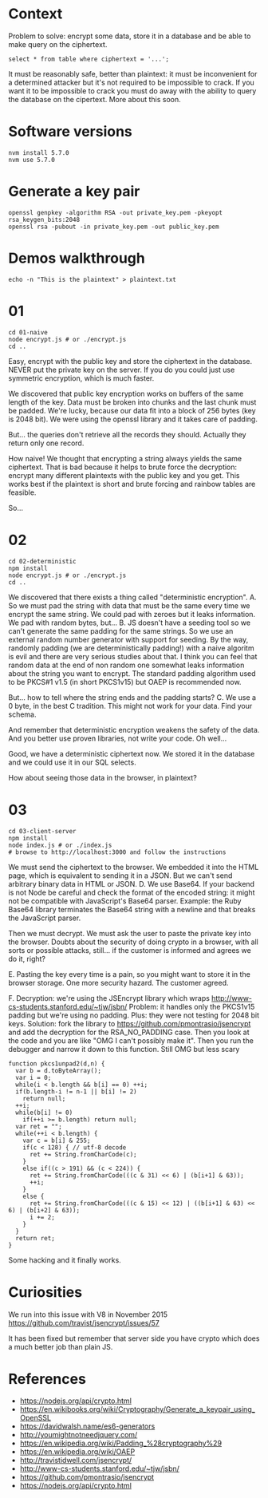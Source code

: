 # Context

Problem to solve: encrypt some data, store it in a database and be able to make query on the ciphertext.

    select * from table where ciphertext = '...';

It must be reasonably safe, better than plaintext: it must be inconvenient for a determined attacker but it's not required to be impossible to crack. If you want it to be impossible to crack you must do away with the ability to query the database on the cipertext. More about this soon.

# Software versions

    nvm install 5.7.0
    nvm use 5.7.0

# Generate a key pair

    openssl genpkey -algorithm RSA -out private_key.pem -pkeyopt rsa_keygen_bits:2048
    openssl rsa -pubout -in private_key.pem -out public_key.pem

# Demos walkthrough

    echo -n "This is the plaintext" > plaintext.txt

# 01

    cd 01-naive
    node encrypt.js # or ./encrypt.js
    cd ..

Easy, encrypt with the public key and store the ciphertext in the database.
NEVER put the private key on the server. If you do you could just use symmetric encryption, which is much faster.

We discovered that public key encryption works on buffers of the same length of the key.
Data must be broken into chunks and the last chunk must be padded. We're lucky, because our data fit into a block of 256 bytes (key is 2048 bit). We were using the openssl library and it takes care of padding.

But... the queries don't retrieve all the records they should. Actually they return only one record.

How naive! We thought that encrypting a string always yields the same ciphertext. That is bad because it helps to brute force the decryption: encrypt many different plaintexts with the public key and you get. This works best if the plaintext is short and brute forcing and rainbow tables are feasible.

So...

# 02

    cd 02-deterministic
    npm install
    node encrypt.js # or ./encrypt.js
    cd ..

We discovered that there exists a thing called "deterministic encryption".
A. So we must pad the string with data that must be the same every time we encrypt the same string. We could pad with zeroes but it leaks information. We pad with random bytes, but...
B. JS doesn't have a seeding tool so we can't generate the same padding for the same strings.
So we use an external random number generator with support for seeding.
By the way, randomly padding (we are deterministically padding!) with a naive algoritm is evil and there are very serious studies about that. I think you can feel that random data at the end of non random one somewhat leaks information about the string you want to encrypt. The standard padding algorithm used to be PKCS#1 v1.5 (in short PKCS1v15) but OAEP is recommended now.

But... how to tell where the string ends and the padding starts?
C. We use a 0 byte, in the best C tradition. This might not work for your data. Find your schema.

And remember that deterministic encryption weakens the safety of the data.
And you better use proven libraries, not write your code. Oh well...

Good, we have a deterministic ciphertext now. We stored it in the database and we could use it in our SQL selects.

How about seeing those data in the browser, in plaintext?

# 03

    cd 03-client-server
    npm install
    node index.js # or ./index.js
    # browse to http://localhost:3000 and follow the instructions

We must send the ciphertext to the browser. We embedded it into the HTML page, which is equivalent to sending it in a JSON. But we can't send arbitrary binary data in HTML or JSON.
D. We use Base64. If your backend is not Node be careful and check the format of the encoded string: it might not be compatible with JavaScript's Base64 parser. Example: the Ruby Base64 library terminates the Base64 string with a newline and that breaks the JavaScript parser.

Then we must decrypt. We must ask the user to paste the private key into the browser. Doubts about the security of doing crypto in a browser, with all sorts or possible attacks, still... if the customer is informed and agrees we do it, right?

E. Pasting the key every time is a pain, so you might want to store it in the browser storage. One more security hazard. The customer agreed.

F. Decryption: we're using the JSEncrypt library which wraps http://www-cs-students.stanford.edu/~tjw/jsbn/
Problem: it handles only the PKCS1v15 padding but we're using no padding. Plus: they were not testing for 2048 bit keys.
Solution: fork the library to https://github.com/pmontrasio/jsencrypt and add the decryption for the RSA_NO_PADDING case.
Then you look at the code and you are like "OMG I can't possibly make it".
Then you run the debugger and narrow it down to this function. Still OMG but less scary

    function pkcs1unpad2(d,n) {
      var b = d.toByteArray();
      var i = 0;
      while(i < b.length && b[i] == 0) ++i;
      if(b.length-i != n-1 || b[i] != 2)
        return null;
      ++i;
      while(b[i] != 0)
        if(++i >= b.length) return null;
      var ret = "";
      while(++i < b.length) {
        var c = b[i] & 255;
        if(c < 128) { // utf-8 decode
          ret += String.fromCharCode(c);
        }
        else if((c > 191) && (c < 224)) {
          ret += String.fromCharCode(((c & 31) << 6) | (b[i+1] & 63));
          ++i;
        }
        else {
          ret += String.fromCharCode(((c & 15) << 12) | ((b[i+1] & 63) << 6) | (b[i+2] & 63));
          i += 2;
        }
      }
      return ret;
    }

Some hacking and it finally works.

# Curiosities

We run into this issue with V8 in November 2015
https://github.com/travist/jsencrypt/issues/57

It has been fixed but remember that server side you have crypto which does a much better job than plain JS.

# References #

* https://nodejs.org/api/crypto.html
* https://en.wikibooks.org/wiki/Cryptography/Generate_a_keypair_using_OpenSSL
* https://davidwalsh.name/es6-generators
* http://youmightnotneedjquery.com/
* https://en.wikipedia.org/wiki/Padding_%28cryptography%29
* https://en.wikipedia.org/wiki/OAEP
* http://travistidwell.com/jsencrypt/
* http://www-cs-students.stanford.edu/~tjw/jsbn/
* https://github.com/pmontrasio/jsencrypt
* https://nodejs.org/api/crypto.html